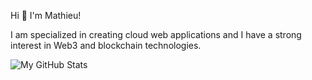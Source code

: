 Hi :wave: I'm Mathieu!

I am specialized in creating cloud web applications and I have a strong interest in Web3 and blockchain technologies.

![My GitHub Stats](https://github-readme-stats.vercel.app/api?username=mathieu-bour&count_private=true&theme=cobalt)
